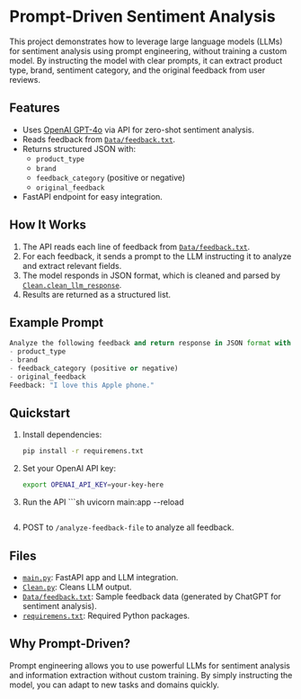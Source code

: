 # Prompt-Driven Sentiment Analysis

This project demonstrates how to leverage large language models (LLMs) for sentiment analysis using prompt engineering, without training a custom model. By instructing the model with clear prompts, it can extract product type, brand, sentiment category, and the original feedback from user reviews.

## Features

- Uses [OpenAI GPT-4o](https://platform.openai.com/docs/models/gpt-4o) via API for zero-shot sentiment analysis.
- Reads feedback from [`Data/feedback.txt`](Data/feedback.txt).
- Returns structured JSON with:
  - `product_type`
  - `brand`
  - `feedback_category` (positive or negative)
  - `original_feedback`
- FastAPI endpoint for easy integration.

## How It Works

1. The API reads each line of feedback from [`Data/feedback.txt`](Data/feedback.txt).
2. For each feedback, it sends a prompt to the LLM instructing it to analyze and extract relevant fields.
3. The model responds in JSON format, which is cleaned and parsed by [`Clean.clean_llm_response`](Clean.py).
4. Results are returned as a structured list.

## Example Prompt

```python
Analyze the following feedback and return response in JSON format with:
- product_type
- brand
- feedback_category (positive or negative)
- original_feedback
Feedback: "I love this Apple phone."
```

## Quickstart

1. Install dependencies:
    ```sh
    pip install -r requiremens.txt
    ```
2. Set your OpenAI API key:
    ```sh
    export OPENAI_API_KEY=your-key-here
    ```
3. Run the API    ```sh
    uvicorn main:app --reload
    ```
4. POST to `/analyze-feedback-file` to analyze all feedback.

## Files

- [`main.py`](main.py): FastAPI app and LLM integration.
- [`Clean.py`](Clean.py): Cleans LLM output.
- [`Data/feedback.txt`](Data/feedback.txt): Sample feedback data (generated by ChatGPT for sentiment analysis).
- [`requiremens.txt`](requiremens.txt): Required Python packages.

## Why Prompt-Driven?

Prompt engineering allows you to use powerful LLMs for sentiment analysis and information extraction without custom training. By simply instructing the model, you can adapt to new tasks and domains quickly.

